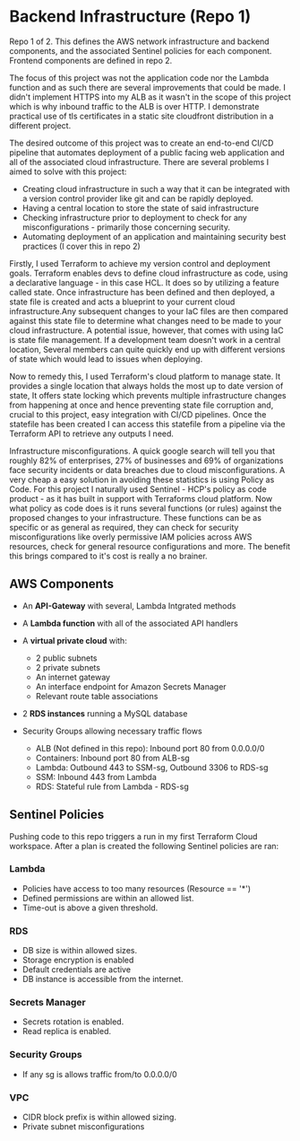 # Backend Infrastructure (Repo 1)
Repo 1 of 2. This defines the AWS network infrastructure and backend components, and the associated Sentinel policies for each component. Frontend components are defined in repo 2.

The focus of this project was not the application code nor the Lambda function and as such there are several improvements that could be made.
I didn't implement HTTPS into my ALB as it wasn't in the scope of this project which is why inbound traffic to the ALB is over HTTP. I demonstrate practical use of tls certificates in a static site
cloudfront distribution in a different project.


The desired outcome of this project was to create an end-to-end CI/CD pipeline that automates deployment of a public facing web application and all of the associated cloud infrastructure.
There are several problems I aimed to solve with this project:
- Creating cloud infrastructure in such a way that it can be integrated with a version control provider like git and can be rapidly deployed. 
- Having a central location to store the state of said infrastructure
- Checking infrastructure prior to deployment to check for any misconfigurations - primarily those concerning security.
- Automating deployment of an application and maintaining security best practices (I cover this in repo 2)

Firstly, I used Terraform to achieve my version control and deployment goals. Terraform enables devs to define cloud infrastructure as code, using a declarative language - in this case HCL. 
It does so by utilizing a feature called state. Once infrastructure has been defined and then deployed, a state file is created and acts a blueprint to your current cloud infrastructure.Any subsequent changes to your IaC files are then compared against this state file to determine what changes need to be made to your cloud infrastructure. A potential issue, however, that comes with using IaC is state file management. If a development team doesn't work in a central location, Several members can quite quickly end up with different versions of state which would lead to issues when deploying. 

Now to remedy this, I used Terraform's cloud platform to manage state. It provides a single location that always holds the most up to date version of state, It offers state locking which prevents multiple infrastructure changes from happening at once and hence preventing state file corruption and, crucial to this project, easy integration with CI/CD pipelines. Once the statefile has been created I can access this statefile from a pipeline via the Terraform API to retrieve any outputs I need.

Infrastructure misconfigurations. A quick google search will tell you that roughly 82% of enterprises, 27% of businesses and 69% of organizations face security incidents or data breaches due to cloud misconfigurations. A very cheap a easy solution in avoiding these statistics is using Policy as Code. For this project I naturally used Sentinel - HCP's policy as code product - as it has built in support with Terraforms cloud platform. Now what policy as code does is it runs several functions (or rules) against the proposed changes to your infrastructure. These functions can be as specific or as general as required, they can check for security misconfigurations like overly permissive IAM policies across AWS resources, check for general resource configurations and more. The benefit this brings compared to it's cost is really a no brainer.


## AWS Components
- An **API-Gateway** with several, Lambda Intgrated methods

- A **Lambda function** with all of the associated API handlers

- A **virtual private cloud** with:
  - 2 public subnets
  - 2 private subnets
  - An internet gateway
  - An interface endpoint for Amazon Secrets Manager
  - Relevant route table associations

- 2 **RDS instances** running a MySQL database

- Security Groups allowing necessary traffic flows
    - ALB (Not defined in this repo): Inbound port 80 from 0.0.0.0/0 
    - Containers: Inbound port 80 from ALB-sg
    - Lambda: Outbound 443 to SSM-sg, Outbound 3306 to RDS-sg
    - SSM: Inbound 443 from Lambda
    - RDS: Stateful rule from Lambda - RDS-sg



## Sentinel Policies
Pushing code to this repo triggers a run in my first Terraform Cloud workspace. After a plan is created the following Sentinel policies are ran:
### Lambda
- Policies have access to too many resources (Resource == '*')
- Defined permissions are within an allowed list.
- Time-out is above a given threshold.

### RDS
- DB size is within allowed sizes.
- Storage encryption is enabled
- Default credentials are active
- DB instance is accessible from the internet.

### Secrets Manager
- Secrets rotation is enabled.
- Read replica is enabled.

### Security Groups
- If any sg is allows traffic from/to 0.0.0.0/0

### VPC 
- CIDR block prefix is within allowed sizing.
- Private subnet misconfigurations

